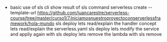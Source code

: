 * basic use of sls cli
show result of sls command
serverless create --template-url https://github.com/juancarestre/serverless-course/tree/master/curso1/7.Iniciamosnuestroproyectoconserverlessframework/hola-mundo
sls deploy 
lets read/explain the handler concept
lets read/explain the serverless.yaml
sls deploy 
lets modify the service and appliy again with sls deploy
lets remove the lambda with sls remove